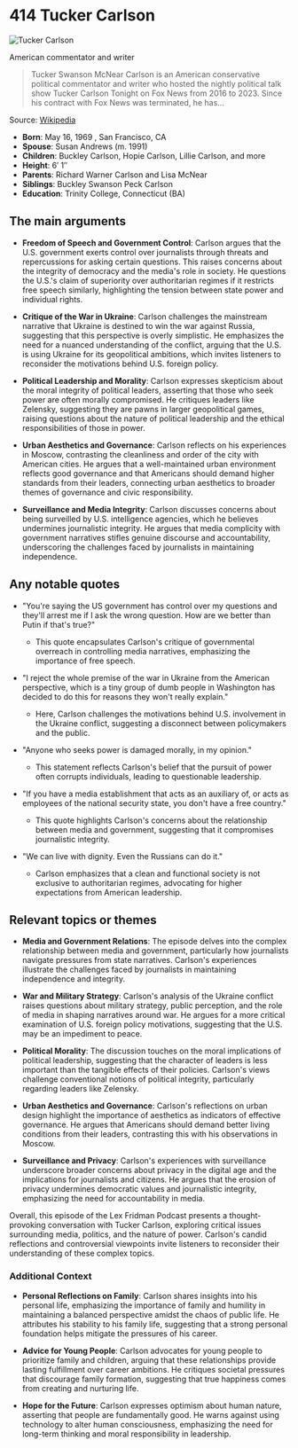 # 414 Tucker Carlson


![Tucker Carlson](https://encrypted-tbn0.gstatic.com/licensed-image?q=tbn:ANd9GcSjlIWtJUVRzoATTC0BE6szxHlrkAorHlTgk2kPV-eOJwKE4GiU6SvI2sYG3Egl-i5a8SjZ&s=19)

American commentator and writer

> Tucker Swanson McNear Carlson is an American conservative political commentator and writer who hosted the nightly political talk show Tucker Carlson Tonight on Fox News from 2016 to 2023. Since his contract with Fox News was terminated, he has...

Source: [Wikipedia](https://en.wikipedia.org/wiki/Tucker_Carlson)

- **Born**: May 16, 1969 , San Francisco, CA
- **Spouse**: Susan Andrews (m. 1991)
- **Children**: Buckley Carlson, Hopie Carlson, Lillie Carlson, and more
- **Height**: 6′ 1″
- **Parents**: Richard Warner Carlson and Lisa McNear
- **Siblings**: Buckley Swanson Peck Carlson
- **Education**: Trinity College, Connecticut (BA)


## The main arguments

- **Freedom of Speech and Government Control**: Carlson argues that the U.S. government exerts control over journalists through threats and repercussions for asking certain questions. This raises concerns about the integrity of democracy and the media's role in society. He questions the U.S.'s claim of superiority over authoritarian regimes if it restricts free speech similarly, highlighting the tension between state power and individual rights.

- **Critique of the War in Ukraine**: Carlson challenges the mainstream narrative that Ukraine is destined to win the war against Russia, suggesting that this perspective is overly simplistic. He emphasizes the need for a nuanced understanding of the conflict, arguing that the U.S. is using Ukraine for its geopolitical ambitions, which invites listeners to reconsider the motivations behind U.S. foreign policy.

- **Political Leadership and Morality**: Carlson expresses skepticism about the moral integrity of political leaders, asserting that those who seek power are often morally compromised. He critiques leaders like Zelensky, suggesting they are pawns in larger geopolitical games, raising questions about the nature of political leadership and the ethical responsibilities of those in power.

- **Urban Aesthetics and Governance**: Carlson reflects on his experiences in Moscow, contrasting the cleanliness and order of the city with American cities. He argues that a well-maintained urban environment reflects good governance and that Americans should demand higher standards from their leaders, connecting urban aesthetics to broader themes of governance and civic responsibility.

- **Surveillance and Media Integrity**: Carlson discusses concerns about being surveilled by U.S. intelligence agencies, which he believes undermines journalistic integrity. He argues that media complicity with government narratives stifles genuine discourse and accountability, underscoring the challenges faced by journalists in maintaining independence.

## Any notable quotes

- "You're saying the US government has control over my questions and they'll arrest me if I ask the wrong question. How are we better than Putin if that's true?"
  - This quote encapsulates Carlson's critique of governmental overreach in controlling media narratives, emphasizing the importance of free speech.

- "I reject the whole premise of the war in Ukraine from the American perspective, which is a tiny group of dumb people in Washington has decided to do this for reasons they won't really explain."
  - Here, Carlson challenges the motivations behind U.S. involvement in the Ukraine conflict, suggesting a disconnect between policymakers and the public.

- "Anyone who seeks power is damaged morally, in my opinion."
  - This statement reflects Carlson's belief that the pursuit of power often corrupts individuals, leading to questionable leadership.

- "If you have a media establishment that acts as an auxiliary of, or acts as employees of the national security state, you don't have a free country."
  - This quote highlights Carlson's concerns about the relationship between media and government, suggesting that it compromises journalistic integrity.

- "We can live with dignity. Even the Russians can do it."
  - Carlson emphasizes that a clean and functional society is not exclusive to authoritarian regimes, advocating for higher expectations from American leadership.

## Relevant topics or themes

- **Media and Government Relations**: The episode delves into the complex relationship between media and government, particularly how journalists navigate pressures from state narratives. Carlson's experiences illustrate the challenges faced by journalists in maintaining independence and integrity.

- **War and Military Strategy**: Carlson's analysis of the Ukraine conflict raises questions about military strategy, public perception, and the role of media in shaping narratives around war. He argues for a more critical examination of U.S. foreign policy motivations, suggesting that the U.S. may be an impediment to peace.

- **Political Morality**: The discussion touches on the moral implications of political leadership, suggesting that the character of leaders is less important than the tangible effects of their policies. Carlson's views challenge conventional notions of political integrity, particularly regarding leaders like Zelensky.

- **Urban Aesthetics and Governance**: Carlson's reflections on urban design highlight the importance of aesthetics as indicators of effective governance. He argues that Americans should demand better living conditions from their leaders, contrasting this with his observations in Moscow.

- **Surveillance and Privacy**: Carlson's experiences with surveillance underscore broader concerns about privacy in the digital age and the implications for journalists and citizens. He argues that the erosion of privacy undermines democratic values and journalistic integrity, emphasizing the need for accountability in media.

Overall, this episode of the Lex Fridman Podcast presents a thought-provoking conversation with Tucker Carlson, exploring critical issues surrounding media, politics, and the nature of power. Carlson's candid reflections and controversial viewpoints invite listeners to reconsider their understanding of these complex topics.

### Additional Context

- **Personal Reflections on Family**: Carlson shares insights into his personal life, emphasizing the importance of family and humility in maintaining a balanced perspective amidst the chaos of public life. He attributes his stability to his family life, suggesting that a strong personal foundation helps mitigate the pressures of his career.

- **Advice for Young People**: Carlson advocates for young people to prioritize family and children, arguing that these relationships provide lasting fulfillment over career ambitions. He critiques societal pressures that discourage family formation, suggesting that true happiness comes from creating and nurturing life.

- **Hope for the Future**: Carlson expresses optimism about human nature, asserting that people are fundamentally good. He warns against using technology to alter human consciousness, emphasizing the need for long-term thinking and moral responsibility in leadership.

